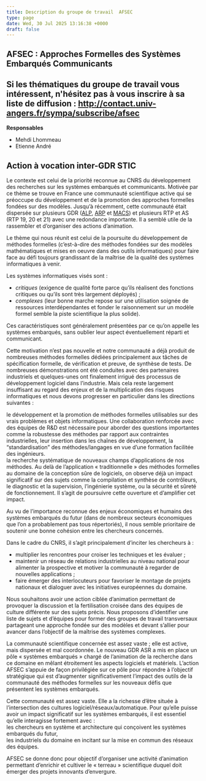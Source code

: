 ```yaml
---
title: Description du groupe de travail  AFSEC
type: page
date: Wed, 30 Jul 2025 13:16:38 +0000
draft: false
---
```


## AFSEC : Approches Formelles des Systèmes Embarqués Communicants

## Si les thématiques du groupe de travail vous intéressent, n'hésitez pas à vous inscrire à sa liste de diffusion : <http://contact.univ-angers.fr/sympa/subscribe/afsec>

**Responsables**

  * Mehdi Lhommeau
  * Etienne André



## Action à vocation inter-GDR STIC

Le contexte est celui de la priorité reconnue au CNRS du développement des recherches sur les systèmes embarqués et communicants. Motivée par ce thème se trouve en France une communauté scientifique active qui se préoccupe du développement et de la promotion des approches formelles fondées sur des modèles. Jusqu’à récemment, cette communauté était dispersée sur plusieurs GDR ([ALP](http://www.liafa.jussieu.fr/~alp/), [ARP](http://www.arp.cnrs.fr/) et [MACS](http://www.univ-valenciennes.fr/GDR-MACS/)) et plusieurs RTP et AS (RTP 19, 20 et 21) avec une redondance importante. Il a semblé utile de la rassembler et d’organiser des actions d’animation.

Le thème qui nous réunit est celui de la poursuite du développement de méthodes formelles (c’est-à-dire des méthodes fondées sur des modèles mathématiques et mises en oeuvre dans des outils informatiques) pour faire face au défi toujours grandissant de la maîtrise de la qualité des systèmes informatiques à venir.

Les systèmes informatiques visés sont :

  * _critiques_ (exigence de qualité forte parce qu’ils réalisent des fonctions critiques ou qu’ils sont très largement déployés) ;
  * _complexes_ (leur bonne marche repose sur une utilisation soignée de ressources interdépendantes et fonder le raisonnement sur un modèle formel semble la piste scientifique la plus solide).



Ces caractéristiques sont généralement présentées par ce qu’on appelle les systèmes embarqués, sans oublier leur aspect éventuellement réparti et communicant.

Cette motivation n’est pas nouvelle et notre communauté a déjà produit de nombreuses méthodes formelles dédiées principalement aux tâches de spécification formelle, de vérification et preuve, de synthèse de tests. De nombreuses démonstrations ont été conduites avec des partenaires industriels et quelques-unes ont finalement irrigué des processus de développement logiciel dans l’industrie. Mais cela reste largement insuffisant au regard des enjeux et de la multiplication des risques informatiques et nous devons progresser en particulier dans les directions suivantes :

le développement et la promotion de méthodes formelles utilisables sur des vrais problèmes et objets informatiques. Une collaboration renforcée avec des équipes de R&D est nécessaire pour aborder des questions importantes comme la robustesse des méthodes par rapport aux contraintes industrielles, leur insertion dans les chaînes de développement, la “standardisation” des méthodes/langages en vue d’une formation facilitée des ingénieurs.  
la recherche systématique de nouveaux champs d’applications de nos méthodes. Au delà de l’application « traditionnelle » des méthodes formelles au domaine de la conception sûre de logiciels, on observe déjà un impact significatif sur des sujets comme la compilation et synthèse de contrôleurs, le diagnostic et la supervision, l’ingénierie système, ou la sécurité et sûreté de fonctionnement. Il s’agit de poursuivre cette ouverture et d’amplifier cet impact.

Au vu de l’importance reconnue des enjeux économiques et humains des systèmes embarqués du futur (dans de nombreux secteurs économiques que l’on a probablement pas tous répertoriés), il nous semble prioritaire de soutenir une bonne cohésion entre les chercheurs concernés.

Dans le cadre du CNRS, il s’agit principalement d’inciter les chercheurs à :

  * multiplier les rencontres pour croiser les techniques et les évaluer ;
  * maintenir un réseau de relations industrielles au niveau national pour alimenter la prospective et motiver la communauté à regarder de nouvelles applications ;
  * faire émerger des interlocuteurs pour favoriser le montage de projets nationaux et dialoguer avec les initiatives européennes du domaine.



Nous souhaitons avoir une action ciblée d’animation permettant de provoquer la discussion et la fertilisation croisée dans des équipes de culture différente sur des sujets précis. Nous proposons d’identifier une liste de sujets et d’équipes pour former des groupes de travail transversaux partageant une approche fondée sur des modèles et devant s’allier pour avancer dans l’objectif de la maîtrise des systèmes complexes.

La communauté scientifique concernée est assez vaste ; elle est active, mais dispersée et mal coordonnée. Le nouveau GDR ASR a mis en place un pôle « systèmes embarqués » chargé de l’animation de la recherche dans ce domaine en mêlant étroitement les aspects logiciels et matériels. L’action AFSEC s’appuie de façon privilégiée sur ce pôle pour répondre à l’objectif stratégique qui est d’augmenter significativement l’impact des outils de la communauté des méthodes formelles sur les nouveaux défis que présentent les systèmes embarqués.

Cette communauté est assez vaste. Elle a la richesse d’être située à l’intersection des cultures logiciel/réseaux/automatique. Pour qu’elle puisse avoir un impact significatif sur les systèmes embarqués, il est essentiel qu’elle interagisse fortement avec :  
les chercheurs en système et architecture qui conçoivent les systèmes embarqués du futur,  
les industriels du domaine en incitant sur la mise en commun des réseaux des équipes.

AFSEC se donne donc pour objectif d’organiser une activité d’animation permettant d’enrichir et cultiver le « terreau » scientifique duquel doit émerger des projets innovants d’envergure.
